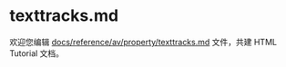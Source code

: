 texttracks.md
===

欢迎您编辑 <a target="__blank" href="https://github.com/jaywcjlove/html-tutorial/blob/master/docs/reference/av/property/texttracks.md">docs/reference/av/property/texttracks.md</a> 文件，共建 HTML Tutorial 文档。